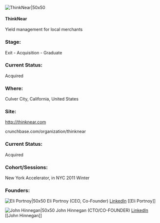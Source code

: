 

![ThinkNear|50x50](https://apimg.techstars.com/connect/images/image_files/5361/38a8/b776/10db/7000/000a/original/ThinkNear.jpg)

#### ThinkNear
Yield management for local merchants

### Stage: 
Exit - Acquisition - Graduate 

### Current Status: 
Acquired

### Where:
Culver City, California, United States

### Site:
http://thinknear.com



crunchbase.com/organization/thinknear

### Current Status: 
Acquired

### Cohort/Sessions: 
New York Accelerator, in NYC 2011 Winter

### Founders: 

![Eli Portnoy|50x50](https://apimg.techstars.com/connect/images/image_files/54f79aee883a9cb14b000018/original/eliportnoy.jpg) Eli Portnoy (CEO, Co-Founder) [LinkedIn](https://linkedin.com/in/eliportnoy) [[Eli Portnoy]]

![John Hinnegan|50x50](https://s3.amazonaws.com/photos.angel.co/users/226699-medium_jpg?1367268406) John Hinnegan (CTO/CO-FOUNDER) [LinkedIn](https://linkedin.com/in/johnhinnegan) [[John Hinnegan]]


